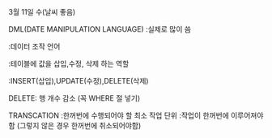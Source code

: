 3월 11일 수(날씨 좋음)

DML(DATE MANIPULATION LANGUAGE)
:실제로 많이 씀 

:데이터 조작 언어

:테이블에 값을 삽입,수정, 삭제 하는 역할

:INSERT(삽입),UPDATE(수정),DELETE(삭제)

DELETE: 행 개수 감소 (꼭 WHERE 절 넣기)

TRANSCATION
:한꺼번에 수행되어야 할 최소 작업 단위
:작업이 한꺼번에 이루어져야 함 (그렇지 않은 경우 한꺼번에 취소되어야함)
